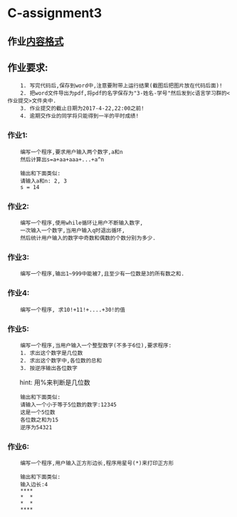 # C-assignment3

## 作业[内容格式](https://github.com/jfzhang95/C-Language-Programming-Assignment/blob/master/%E4%BD%9C%E4%B8%9A%E6%8F%90%E4%BA%A4%E6%A0%BC%E5%BC%8F.pdf)

## 作业要求:
        1. 写完代码后,保存到word中,注意要附带上运行结果(截图后把图片放在代码后面)!
        2. 把word文件导出为pdf,将pdf的名字保存为"3-姓名-学号"然后发到c语言学习群的<作业提交>文件夹中.
        3. 作业提交的截止日期为2017-4-22,22:00之前!
        4. 逾期交作业的同学将只能得到一半的平时成绩!

### 作业1:
        编写一个程序,要求用户输入两个数字,a和n
        然后计算出s=a+aa+aaa+...+a^n
        
        输出和下面类似:
        请输入a和n: 2, 3
        s = 14
        
        
### 作业2:
        编写一个程序,使用while循环让用户不断输入数字,
        一次输入一个数字,当用户输入q时退出循环,
        然后统计用户输入的数字中奇数和偶数的个数分别为多少.


### 作业3:
        编写一个程序,输出1~999中能被7,且至少有一位数是3的所有数之和.


### 作业4:
        编写一个程序, 求10!+11!+....+30!的值
        

### 作业5:
        编写一个程序,当用户输入一个整型数字(不多于6位),要求程序:
        1. 求出这个数字是几位数
        2. 求出这个数字中,各位数的总和
        3. 按逆序输出各位数字
        hint: 用%来判断是几位数
        
        输出和下面类似:
        请输入一个小于等于5位数的数字:12345
        这是一个5位数
        各位数之和为15
        逆序为54321
        

### 作业6:
        编写一个程序,用户输入正方形边长,程序用星号(*)来打印正方形
        
        输出和下面类似:
        输入边长:4
        ****
        *  *
        *  *
        ****
        
